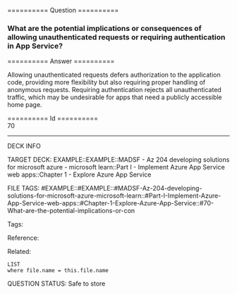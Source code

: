 ========== Question ==========  

### What are the potential implications or consequences of allowing unauthenticated requests or requiring authentication in App Service?  

========== Answer ==========  

Allowing unauthenticated requests defers authorization to the application code,
providing more flexibility but also requiring proper handling of anonymous
requests. Requiring authentication rejects all unauthenticated traffic, which
may be undesirable for apps that need a publicly accessible home page.

========== Id ==========  
70

---

DECK INFO

TARGET DECK: EXAMPLE::EXAMPLE::MADSF - Az 204 developing solutions for microsoft azure - microsoft learn::Part I - Implement Azure App Service web apps::Chapter 1 - Explore Azure App Service

FILE TAGS: #EXAMPLE::#EXAMPLE::#MADSF-Az-204-developing-solutions-for-microsoft-azure-microsoft-learn::#Part-I-Implement-Azure-App-Service-web-apps::#Chapter-1-Explore-Azure-App-Service::#70-What-are-the-potential-implications-or-con

Tags:

Reference:

Related:

```dataview
LIST
where file.name = this.file.name
```
QUESTION STATUS: Safe to store
